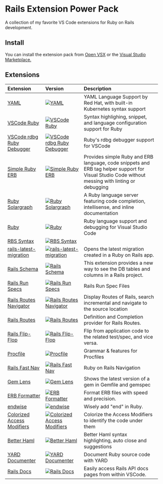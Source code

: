 # Rails Extension Power Pack

A collection of my favorite VS Code extensions for Ruby on Rails development.

## Install

You can install the extension pack from [Open VSX](https://open-vsx.org/extension/andrewmcodes/rails-extension-power-pack) or the [Visual Studio Marketplace.](https://marketplace.visualstudio.com/items?itemName=andrewmcodes.rails-extension-power-pack)

## Extensions

| Extension | Version | Description |
|:---------|:-------|:------------|
| [YAML](https://marketplace.visualstudio.com/items?itemName=redhat.vscode-yaml) | [![YAML](https://vsmarketplacebadge.apphb.com/version-short/redhat.vscode-yaml.svg)](https://marketplace.visualstudio.com/items?itemName=redhat.vscode-yaml) | YAML Language Support by Red Hat, with built-in Kubernetes syntax support |
| [VSCode Ruby](https://marketplace.visualstudio.com/items?itemName=wingrunr21.vscode-ruby) | [![VSCode Ruby](https://vsmarketplacebadge.apphb.com/version-short/wingrunr21.vscode-ruby.svg)](https://marketplace.visualstudio.com/items?itemName=wingrunr21.vscode-ruby) | Syntax highlighing, snippet, and language configuration support for Ruby |
| [VSCode rdbg Ruby Debugger](https://marketplace.visualstudio.com/items?itemName=KoichiSasada.vscode-rdbg) | [![VSCode rdbg Ruby Debugger](https://vsmarketplacebadge.apphb.com/version-short/KoichiSasada.vscode-rdbg.svg)](https://marketplace.visualstudio.com/items?itemName=KoichiSasada.vscode-rdbg) | Ruby's rdbg debugger support for VSCode |
| [Simple Ruby ERB](https://marketplace.visualstudio.com/items?itemName=vortizhe.simple-ruby-erb) | [![Simple Ruby ERB](https://vsmarketplacebadge.apphb.com/version-short/vortizhe.simple-ruby-erb.svg)](https://marketplace.visualstudio.com/items?itemName=vortizhe.simple-ruby-erb) | Provides simple Ruby and ERB language, code snippets and ERB tag helper support for Visual Studio Code without messing with linting or debugging |
| [Ruby Solargraph](https://marketplace.visualstudio.com/items?itemName=castwide.solargraph) | [![Ruby Solargraph](https://vsmarketplacebadge.apphb.com/version-short/castwide.solargraph.svg)](https://marketplace.visualstudio.com/items?itemName=castwide.solargraph) | A Ruby language server featuring code completion, intellisense, and inline documentation |
| [Ruby](https://marketplace.visualstudio.com/items?itemName=rebornix.ruby) | [![Ruby](https://vsmarketplacebadge.apphb.com/version-short/rebornix.ruby.svg)](https://marketplace.visualstudio.com/items?itemName=rebornix.ruby) | Ruby language support and debugging for Visual Studio Code |
| [RBS Syntax](https://marketplace.visualstudio.com/items?itemName=soutaro.rbs-syntax) | [![RBS Syntax](https://vsmarketplacebadge.apphb.com/version-short/soutaro.rbs-syntax.svg)](https://marketplace.visualstudio.com/items?itemName=soutaro.rbs-syntax) |  |
| [rails-latest-migration](https://marketplace.visualstudio.com/items?itemName=tmikoss.rails-latest-migration) | [![rails-latest-migration](https://vsmarketplacebadge.apphb.com/version-short/tmikoss.rails-latest-migration.svg)](https://marketplace.visualstudio.com/items?itemName=tmikoss.rails-latest-migration) | Opens the latest migration created in a Ruby on Rails app. |
| [Rails Schema](https://marketplace.visualstudio.com/items?itemName=tavo.rails-schema) | [![Rails Schema](https://vsmarketplacebadge.apphb.com/version-short/tavo.rails-schema.svg)](https://marketplace.visualstudio.com/items?itemName=tavo.rails-schema) | This extension provides a new way to see the DB tables and columns in a Rails project. |
| [Rails Run Specs](https://marketplace.visualstudio.com/items?itemName=noku.rails-run-spec-vscode) | [![Rails Run Specs](https://vsmarketplacebadge.apphb.com/version-short/noku.rails-run-spec-vscode.svg)](https://marketplace.visualstudio.com/items?itemName=noku.rails-run-spec-vscode) | Rails Run Spec Files |
| [Rails Routes Navigator](https://marketplace.visualstudio.com/items?itemName=makicamel.rails-routes-navigator) | [![Rails Routes Navigator](https://vsmarketplacebadge.apphb.com/version-short/makicamel.rails-routes-navigator.svg)](https://marketplace.visualstudio.com/items?itemName=makicamel.rails-routes-navigator) | Display Routes of Rails, search incremental and navigate to the source location |
| [Rails Routes](https://marketplace.visualstudio.com/items?itemName=aki77.rails-routes) | [![Rails Routes](https://vsmarketplacebadge.apphb.com/version-short/aki77.rails-routes.svg)](https://marketplace.visualstudio.com/items?itemName=aki77.rails-routes) | Definition and Completion provider for Rails Routes. |
| [Rails Flip-Flop](https://marketplace.visualstudio.com/items?itemName=bweave.rails-flip-flop) | [![Rails Flip-Flop](https://vsmarketplacebadge.apphb.com/version-short/bweave.rails-flip-flop.svg)](https://marketplace.visualstudio.com/items?itemName=bweave.rails-flip-flop) | Flip from application code to the related test/spec, and vice versa. |
| [Procfile](https://marketplace.visualstudio.com/items?itemName=benspaulding.procfile) | [![Procfile](https://vsmarketplacebadge.apphb.com/version-short/benspaulding.procfile.svg)](https://marketplace.visualstudio.com/items?itemName=benspaulding.procfile) | Grammar & features for Procfiles |
| [Rails Fast Nav](https://marketplace.visualstudio.com/items?itemName=jemmyw.rails-fast-nav) | [![Rails Fast Nav](https://vsmarketplacebadge.apphb.com/version-short/jemmyw.rails-fast-nav.svg)](https://marketplace.visualstudio.com/items?itemName=jemmyw.rails-fast-nav) | Ruby on Rails Navigation |
| [Gem Lens](https://marketplace.visualstudio.com/items?itemName=ninoseki.vscode-gem-lens) | [![Gem Lens](https://vsmarketplacebadge.apphb.com/version-short/ninoseki.vscode-gem-lens.svg)](https://marketplace.visualstudio.com/items?itemName=ninoseki.vscode-gem-lens) | Shows the latest version of a gem in Gemfile and gemspec |
| [ERB Formatter](https://marketplace.visualstudio.com/items?itemName=elia.erb-formatter) | [![ERB Formatter](https://vsmarketplacebadge.apphb.com/version-short/elia.erb-formatter.svg)](https://marketplace.visualstudio.com/items?itemName=elia.erb-formatter) | Format ERB files with speed and precision. |
| [endwise](https://marketplace.visualstudio.com/items?itemName=kaiwood.endwise) | [![endwise](https://vsmarketplacebadge.apphb.com/version-short/kaiwood.endwise.svg)](https://marketplace.visualstudio.com/items?itemName=kaiwood.endwise) | Wisely add "end" in Ruby. |
| [Colorized Access Modifiers](https://marketplace.visualstudio.com/items?itemName=GauravSharma.colorized-access-modifier) | [![Colorized Access Modifiers](https://vsmarketplacebadge.apphb.com/version-short/GauravSharma.colorized-access-modifier.svg)](https://marketplace.visualstudio.com/items?itemName=GauravSharma.colorized-access-modifier) | Colorize the Access Modifiers to identify the code under them |
| [Better Haml](https://marketplace.visualstudio.com/items?itemName=karunamurti.haml) | [![Better Haml](https://vsmarketplacebadge.apphb.com/version-short/karunamurti.haml.svg)](https://marketplace.visualstudio.com/items?itemName=karunamurti.haml) | Better Haml syntax highlighting, auto close and suggestions |
| [YARD Documenter](https://marketplace.visualstudio.com/items?itemName=pavlitsky.yard) | [![YARD Documenter](https://vsmarketplacebadge.apphb.com/version-short/pavlitsky.yard.svg)](https://marketplace.visualstudio.com/items?itemName=pavlitsky.yard) | Document Ruby source code with YARD |
| [Rails Docs](https://marketplace.visualstudio.com/items?itemName=philiplambok.vscode-rails-docs) | [![Rails Docs](https://vsmarketplacebadge.apphb.com/version-short/philiplambok.vscode-rails-docs.svg)](https://marketplace.visualstudio.com/items?itemName=philiplambok.vscode-rails-docs) | Easily access Rails API docs pages from within VSCode. |
